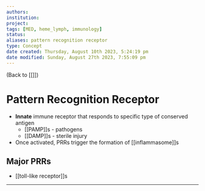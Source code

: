 ```yaml
---
authors: 
institution: 
project: 
tags: [MED, heme_lymph, immunology]
status: 
aliases: pattern recognition receptor
type: Concept
date created: Thursday, August 10th 2023, 5:24:19 pm
date modified: Sunday, August 27th 2023, 7:55:09 pm
---
```


(Back to [[]])

# Pattern Recognition Receptor

- **Innate** immune receptor that responds to specific type of conserved antigen
	- [[PAMP]]s - pathogens
	- [[DAMP]]s - sterile injury
- Once activated, PRRs trigger the formation of [[inflammasome]]s
## Major PRRs
- [[toll-like receptor]]s

---
 